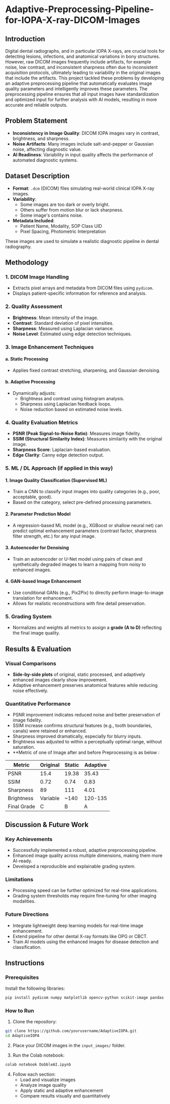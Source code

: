 # Adaptive-Preprocessing-Pipeline-for-IOPA-X-ray-DICOM-Images
## Introduction
Digital dental radiographs, and in particular IOPA X-rays, are crucial tools for detecting lesions, infections, and anatomical variations in bony structures. However, raw DICOM images frequently include artifacts, for example noise, low contrast, and inconsistent sharpness often due to inconsistent acquisition protocols, ultimately leading to variability in the original images that include the artifacts. This project tackled these problems by developing an adaptive preprocessing pipeline that automatically evaluates image quality parameters and intelligently improves these parameters. The preprocessing pipeline ensures that all input images have standardization and optimized input for further analysis with AI models, resulting in more accurate and reliable outputs.

## Problem Statement
- **Inconsistency in Image Quality**: DICOM IOPA images vary in contrast, brightness, and sharpness.
- **Noise Artifacts**: Many images include salt-and-pepper or Gaussian noise, affecting diagnostic value.
- **AI Readiness**: Variability in input quality affects the performance of automated diagnostic systems.

## Dataset Description

- **Format**: `.dcm` (DICOM) files simulating real-world clinical IOPA X-ray images.
- **Variability**:
  - Some images are too dark or overly bright.
  - Others suffer from motion blur or lack sharpness.
  - Some image's contains noise.
- **Metadata Included**: 
  - Patient Name, Modality, SOP Class UID
  - Pixel Spacing, Photometric Interpretation

These images are used to simulate a realistic diagnostic pipeline in dental radiography.


## Methodology

### 1. DICOM Image Handling
- Extracts pixel arrays and metadata from DICOM files using `pydicom`.
- Displays patient-specific information for reference and analysis.

### 2. Quality Assessment
- **Brightness**: Mean intensity of the image.
- **Contrast**: Standard deviation of pixel intensities.
- **Sharpness**: Measured using Laplacian variance.
- **Noise Level**: Estimated using edge detection techniques.

### 3. Image Enhancement Techniques
#### a. Static Processing
- Applies fixed contrast stretching, sharpening, and Gaussian denoising.

#### b. Adaptive Processing
- Dynamically adjusts:
  - Brightness and contrast using histogram analysis.
  - Sharpness using Laplacian feedback loops.
  - Noise reduction based on estimated noise levels.

### 4. Quality Evaluation Metrics
- **PSNR (Peak Signal-to-Noise Ratio)**: Measures image fidelity.
- **SSIM (Structural Similarity Index)**: Measures similarity with the original image.
- **Sharpness Score**: Laplacian-based evaluation.
- **Edge Clarity**: Canny edge detection output.

### **5. ML / DL Approach (if applied in this way)**
#### 1. Image Quality Classification (Supervised ML)
- Train a CNN to classify input images into quality categories (e.g., poor, acceptable, good).
- Based on the category, select pre-defined processing parameters.

#### 2. Parameter Prediction Model
- A regression-based ML model (e.g., XGBoost or shallow neural net) can predict optimal enhancement parameters (contrast factor, sharpness filter strength, etc.) for any input image.

#### 3. Autoencoder for Denoising
- Train an autoencoder or U-Net model using pairs of clean and synthetically degraded images to learn a mapping from noisy to enhanced images.

#### 4. GAN-based Image Enhancement
- Use conditional GANs (e.g., Pix2Pix) to directly perform image-to-image translation for enhancement.
- Allows for realistic reconstructions with fine detail preservation.


### 5. Grading System
- Normalizes and weights all metrics to assign a **grade (A to D)** reflecting the final image quality.


## Results & Evaluation

### Visual Comparisons
- **Side-by-side plots** of original, static processed, and adaptively enhanced images clearly show improvement.
- Adaptive enhancement preserves anatomical features while reducing noise effectively.

### Quantitative Performance
- PSNR improvement indicates reduced noise and better preservation of image fidelity.
- SSIM increase confirms structural features (e.g., tooth boundaries, canals) were retained or enhanced.
- Sharpness improved dramatically, especially for blurry inputs.
- Brightness was adjusted to within a perceptually optimal range, without saturation.
- **Metric of one of Image after and before Preprocessing is as below :

| Metric       | Original | Static  | Adaptive |
|--------------|----------|---------|----------|
| PSNR         | 15.4     | 19.38   | 35.43    |
| SSIM         | 0.72     | 0.74    | 0.83     |
| Sharpness    | 89       | 111     | 4.01     |
| Brightness   | Variable | ~140    | 120-135  |
| Final Grade  | C        | B       | A        |


## Discussion & Future Work

### Key Achievements
- Successfully implemented a robust, adaptive preprocessing pipeline.
- Enhanced image quality across multiple dimensions, making them more AI-ready.
- Developed a reproducible and explainable grading system.

### Limitations
- Processing speed can be further optimized for real-time applications.
- Grading system thresholds may require fine-tuning for other imaging modalities.

### Future Directions
- Integrate lightweight deep learning models for real-time image enhancement.
- Extend pipeline for other dental X-ray formats like OPG or CBCT.
- Train AI models using the enhanced images for disease detection and classification.

## Instructions

### Prerequisites
Install the following libraries:

```bash
pip install pydicom numpy matplotlib opencv-python scikit-image pandas
```

### How to Run

1. Clone the repository:
```bash
git clone https://github.com/yourusername/AdaptiveIOPA.git
cd AdaptiveIOPA
```

2. Place your DICOM images in the `input_images/` folder.

3. Run the Colab notebook:
```bash
colab notebook DobbleAI.ipynb
```

4. Follow each section:
   - Load and visualize images
   - Analyze image quality
   - Apply static and adaptive enhancement
   - Compare results visually and quantitatively
